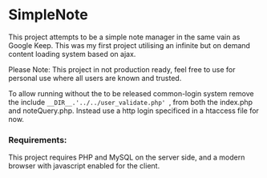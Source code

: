 # SimpleNote
This project attempts to be a simple note manager in the same vain as Google Keep. This was my first project utilising an infinite but on demand content loading system based on ajax.

Please Note: This project in not production ready, feel free to use for personal use where all users are known and trusted.

To allow running without the to be released common-login system remove the include `__DIR__.'../../user_validate.php' `, from both the index.php and noteQuery.php. Instead use a http login specificed in a htaccess file for now.

### Requirements: 
This project requires PHP and MySQL on the server side, and a modern browser with javascript enabled for the client.
